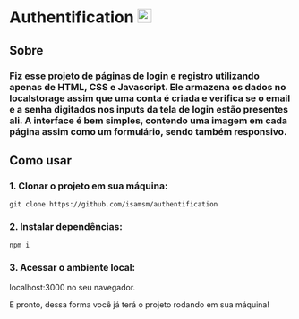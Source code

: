 ﻿# Authentification <img src="https://raw.githubusercontent.com/Tarikul-Islam-Anik/Animated-Fluent-Emojis/master/Emojis/Smilies/Robot.png" alt="Robot" width="25" height="25" />

## Sobre

### Fiz esse projeto de páginas de login e registro utilizando apenas de HTML, CSS e Javascript. Ele armazena os dados no localstorage assim que uma conta é criada e verifica se o email e a senha digitados nos inputs da tela de login estão presentes ali. A interface é bem simples, contendo uma imagem em cada página assim como um formulário, sendo também responsivo. 

## Como usar

### 1. Clonar o projeto em sua máquina:

```
git clone https://github.com/isamsm/authentification
```

### 2. Instalar dependências:

```
npm i
```

### 3. Acessar o ambiente local:

localhost:3000 no seu navegador.

E pronto, dessa forma você já terá o projeto rodando em sua máquina! 
